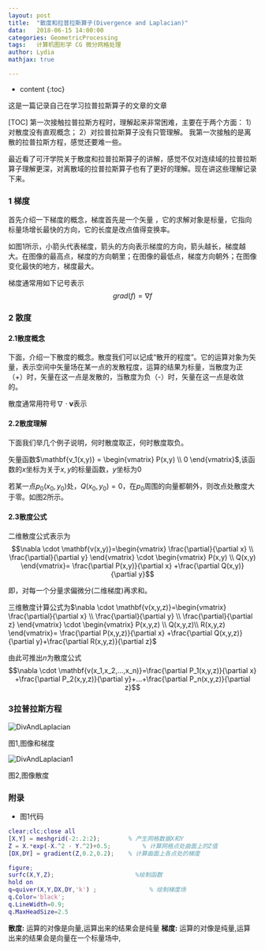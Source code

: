 ```yaml
---
layout:	post
title:	"散度和拉普拉斯算子(Divergence and Laplacian)"
data:	2018-06-15 14:00:00
categories: GeometricProcessing
tags:	计算机图形学 CG 微分网格处理
author: Lydia
mathjax: true

---
```


* content
{:toc}

这是一篇记录自己在学习拉普拉斯算子的文章的文章



[TOC]
第一次接触拉普拉斯方程时，理解起来非常困难，主要在于两个方面：
1）对散度没有直观概念；
2）对拉普拉斯算子没有只管理解。
我第一次接触的是离散的拉普拉斯方程，感觉还要难一些。

最近看了可汗学院关于散度和拉普拉斯算子的讲解，感觉不仅对连续域的拉普拉斯算子理解更深，对离散域的拉普拉斯算子也有了更好的理解。现在讲这些理解记录下来。

### **1 梯度**

首先介绍一下梯度的概念，梯度首先是一个矢量 ，它的求解对象是标量，它指向标量场增长最快的方向，它的长度是改点值得变换率。

如图1所示，小箭头代表梯度，箭头的方向表示梯度的方向，箭头越长，梯度越大。在图像的最高点，梯度的方向朝里；在图像的最低点，梯度方向朝外；在图像变化最快的地方，梯度最大。

梯度通常用如下记号表示
$$grad(f)=\nabla f$$

### **2 散度**

#### **2.1散度概念**

下面，介绍一下散度的概念。散度我们可以记成“散开的程度”。它的运算对象为矢量，表示空间中矢量场在某一点的发散程度，运算的结果为标量，当散度为正（+）时，矢量在这一点是发散的，当散度为负（-）时，矢量在这一点是收敛的。

散度通常用符号$\nabla \cdot \mathbf {v}$表示

#### **2.2散度理解**

下面我们举几个例子说明，何时散度取正，何时散度取负。

矢量函数$\mathbf{v_1(x,y)} =  \begin{vmatrix} P(x,y) \\ 0 \end{vmatrix}$,该函数的$x$坐标为关于$x,y$的标量函数，$y$坐标为0

若某一点$p_0(x_0,y_0)$处，$Q(x_0,y_0)=0$，在$p_0$周围的向量都朝外，则改点处散度大于零。如图2所示。

#### **2.3散度公式**

二维散度公式表示为
$$\nabla \cdot \mathbf{v(x,y)}=\begin{vmatrix} \frac{\partial}{\partial x} \\ \frac{\partial}{\partial y}  \end{vmatrix} \cdot \begin{vmatrix} P(x,y) \\ Q(x,y) \end{vmatrix}= \frac{\partial P(x,y)}{\partial x} +\frac{\partial Q(x,y)}{\partial y}$$

即，对每一个分量求偏微分(二维梯度)再求和。

三维散度计算公式为$\nabla \cdot \mathbf{v(x,y,z)}=\begin{vmatrix} \frac{\partial}{\partial x} \\ \frac{\partial}{\partial y} \\ \frac{\partial}{\partial z}  \end{vmatrix} \cdot \begin{vmatrix} P(x,y,z) \\ Q(x,y,z)\\ R(x,y,z) \end{vmatrix}= \frac{\partial P(x,y,z)}{\partial x} +\frac{\partial Q(x,y,z)}{\partial y}+\frac{\partial R(x,y,z)}{\partial z}$

由此可推出$n$为散度公式
$$\nabla \cdot \mathbf{v(x_1,x_2,...,x_n)}=\frac{\partial P_1(x,y,z)}{\partial x} +\frac{\partial P_2(x,y,z)}{\partial y}+...+\frac{\partial P_n(x,y,z)}{\partial z}$$

### **3拉普拉斯方程**

![DivAndLaplacian](https://raw.githubusercontent.com/LingjieLi/LingjieLi.github.io/master/images/DivAndLaplacian.png)

图1,图像和梯度

![DivAndLaplacian1](https://raw.githubusercontent.com/LingjieLi/LingjieLi.github.io/master/images/DivAndLaplacian1.png)

图2,图像散度

### **附录**

- 图1代码

```matlab
clear;clc;close all
[X,Y] = meshgrid(-2:.2:2);        % 产生网格数据X和Y
Z = X.*exp(-X.^2 - Y.^2)+0.5;         % 计算网格点处曲面上的Z值
[DX,DY] = gradient(Z,0.2,0.2);    % 计算曲面上各点处的梯度

figure;
surfc(X,Y,Z);                       %绘制函数
hold on
q=quiver(X,Y,DX,DY,'k') ;               % 绘制梯度场
q.Color='black';
q.LineWidth=0.9;
q.MaxHeadSize=2.5
```



**散度:** 运算的对像是向量,运算出来的结果会是纯量
**梯度:** 运算的对像是纯量,运算出来的结果会是向量在一个标量场中,